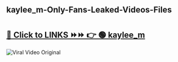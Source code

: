 
 ## kaylee_m-Only-Fans-Leaked-Videos-Files

# <h2><a href="https://mediaupload.pro?kaylee_m">🔗 Click to LINKS ⏩⏩ 👉 🟢 kaylee_m </a></h2>

<a href="https://mediaupload.pro?kaylee_m" rel="nofollow" data-target="animated-image.originalLink"><img src="https://i.ibb.co.com/xMMVF88/686577567.gif" alt="Viral Video Original" style="max-width: 100%; display: inline-block;" data-target="animated-image.originalImage"></a>